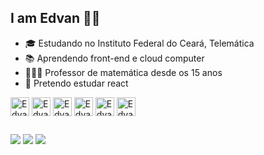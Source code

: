 ## I am Edvan 👋🏼


- 🎓 Estudando no Instituto Federal do Ceará, Telemática
- 📚 Aprendendo front-end e cloud computer
- 👨🏻‍🏫 Professor de matemática desde os 15 anos
- 🚀 Pretendo estudar react

<div>

  <img align= "center" alt="Edvan-HTML" height="30" wisth="40" src="https://cdn.jsdelivr.net/gh/devicons/devicon@latest/icons/html5/html5-original.svg" />
  <img align= "center" alt="Edvan-CSS" height="30" wisth="40" src="https://cdn.jsdelivr.net/gh/devicons/devicon@latest/icons/css3/css3-original.svg" />
  <img align= "center" alt="Edvan-Git" height="30" wisth="40" src="https://cdn.jsdelivr.net/gh/devicons/devicon@latest/icons/git/git-original.svg" />
  <img align= "center" alt="Edvan-Github" height="30" wisth="40" src="https://cdn.jsdelivr.net/gh/devicons/devicon@latest/icons/github/github-original.svg" />
  <img align= "center" alt="Edvan-Canva" height="30" wisth="40" src="https://cdn.jsdelivr.net/gh/devicons/devicon@latest/icons/canva/canva-original.svg" />
  <img align= "center" alt="Edvan-Gimp" height="30" wisth="40" src="https://cdn.jsdelivr.net/gh/devicons/devicon@latest/icons/gimp/gimp-original.svg" />

##
<div>
  <a href= "https://www.linkedin.com/in/edvan-filho/" target="_blank"><img src="https://img.shields.io/badge/LinkedIn-0077B5?style=for-the-badge&logo=linkedin&logoColor=white" target="_blank" real="external" ></a>
  <a href="https://www.instagram.com/edvan__filho/"> <img src="https://img.shields.io/badge/Instagram-E4405F?style=for-the-badge&logo=instagram&logoColor=white"></a>
  <a href="mailto:edvanprofissional01@gmail.com"> <img src="https://img.shields.io/badge/Gmail-D14836?style=for-the-badge&logo=gmail&logoColor=white"></a>
  
</div>
